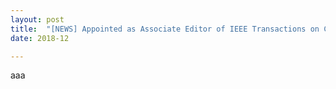 ```yaml
---
layout: post
title:  "[NEWS] Appointed as Associate Editor of IEEE Transactions on Computer-Aided Design of Integrated Circuits and Systems (IEEE TCAD)!"
date: 2018-12 

---
```


aaa

